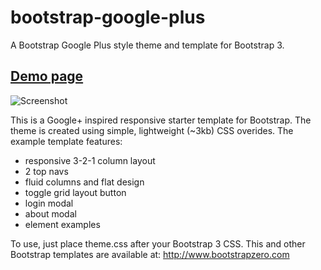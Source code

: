bootstrap-google-plus
=====================

A Bootstrap Google Plus style theme and template for Bootstrap 3.

[Demo page](http://iatek.github.io/bootstrap-google-plus/)
--

![Screenshot](http://site2img-api.herokuapp.com/1090782895)

This is a Google+ inspired responsive starter template for Bootstrap. The theme is created using simple, lightweight (~3kb) CSS overides. The example template features:

 - responsive 3-2-1 column layout
 - 2 top navs
 - fluid columns and flat design
 - toggle grid layout button
 - login modal
 - about modal
 - element examples
 
To use, just place theme.css after your Bootstrap 3 CSS. This and other Bootstrap templates are available at: http://www.bootstrapzero.com
